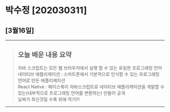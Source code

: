 # 박수정 [202030311]
## [3월16일]
***
>## 오늘 배운 내용 요약 <br />
>자바 스크립트는 모든 웹 브라우저에서 실행 할 수 있는 유일한 프로그래밍 언어<br>
>네이티브 애플리케이션 : 스마트폰에서 기본적으로 인식할 수 있는 프로그래밍 언어로 만든 애플리케이션 <br>
>React Native : 페이스북이 자바스크립트로 네이티브 애플리케이션을 개발할 수 있는(내부적으로 프로그래밍 언어를 변환하는) 만들어 공개 <br>
>날짜가 최신것일 수록 위에 적기!!!
***
<table>
</table>
